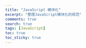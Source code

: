 ```yaml
---
title: "JavaScript 模块化"
excerpt: "整理JavaScript模块化的规范"
comments: true
search: true
tags: [JavaScript]
toc: true
toc_sticky: true
---
```


